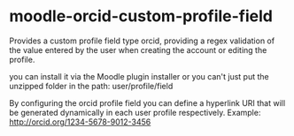 # moodle-orcid-custom-profile-field
Provides a custom profile field type orcid, providing a regex validation of the value entered by the user when creating the account or editing the profile.

you can install it via the Moodle plugin installer or you can't just put the unzipped folder in the path: user/profile/field

By configuring the orcid profile field you can define a hyperlink URI that will be generated dynamically in each user profile respectively. Example: http://orcid.org/1234-5678-9012-3456
